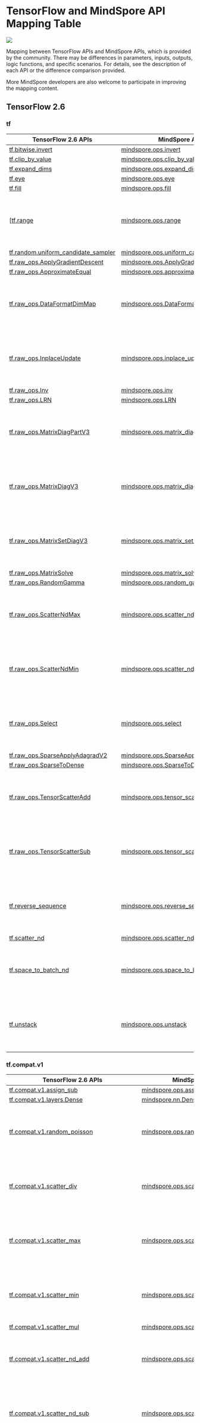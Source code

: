 # TensorFlow and MindSpore API Mapping Table

<a href="https://gitee.com/mindspore/docs/blob/r1.11/docs/mindspore/source_en/note/api_mapping/tensorflow_api_mapping.md" target="_blank"><img src="https://mindspore-website.obs.cn-north-4.myhuaweicloud.com/website-images/r1.11/resource/_static/logo_source_en.png"></a>

Mapping between TensorFlow APIs and MindSpore APIs, which is provided by the community. There may be differences in parameters, inputs, outputs, logic functions, and specific scenarios. For details, see the description of each API or the difference comparison provided.

More MindSpore developers are also welcome to participate in improving the mapping content.

## TensorFlow 2.6

### tf

| TensorFlow  2.6 APIs                                     | MindSpore APIs     | Descriptions               |
| ---------------------------------------------------------------------------------------------------------------------------------- | ------------------------------------------------------------------------------------------------------------------------------------------------------------------------------------------------------------------------------------------------------------- | --------------------------------------------------------------------------------------------------------------------------------- |
| [tf.bitwise.invert](https://tensorflow.google.cn/versions/r2.6/api_docs/python/tf/bitwise/invert) | [mindspore.ops.invert](https://mindspore.cn/docs/en/r1.11/api_python/ops/mindspore.ops.invert.html) | Consistent  |
| [tf.clip_by_value](https://www.tensorflow.org/versions/r2.6/api_docs/python/tf/clip_by_value) | [mindspore.ops.clip_by_value](https://mindspore.cn/docs/en/r1.11/api_python/ops/mindspore.ops.clip_by_value.html) | [diff](https://www.mindspore.cn/docs/en/r1.11/note/api_mapping/tensorflow_diff/clip_by_value.html) |
| [tf.expand_dims](https://tensorflow.google.cn/versions/r2.6/api_docs/python/tf/expand_dims) | [mindspore.ops.expand_dims](https://www.mindspore.cn/docs/en/r1.11/api_python/ops/mindspore.ops.expand_dims.html) | [diff](https://www.mindspore.cn/docs/en/r1.11/note/api_mapping/tensorflow_diff/expand_dims.html) |
| [tf.eye](https://tensorflow.google.cn/versions/r2.6/api_docs/python/tf/eye) | [mindspore.ops.eye](https://www.mindspore.cn/docs/en/r1.11/api_python/ops/mindspore.ops.eye.html) | [diff](https://www.mindspore.cn/docs/en/r1.11/note/api_mapping/tensorflow_diff/eye.html) |
| [tf.fill](https://tensorflow.google.cn/versions/r2.6/api_docs/python/tf/fill) | [mindspore.ops.fill](https://www.mindspore.cn/docs/en/r1.11/api_python/ops/mindspore.ops.fill.html) | [diff](https://www.mindspore.cn/docs/en/r1.11/note/api_mapping/tensorflow_diff/fill.html) |
| [[tf.range](https://tensorflow.google.cn/versions/r2.6/api_docs/python/tf/range) | [mindspore.ops.range](https://mindspore.cn/docs/en/r1.11/api_python/ops/mindspore.ops.range.html) | The functions are consistent, but the parameter names are inconsistent.  |
| [tf.random.uniform_candidate_sampler](https://tensorflow.google.cn/versions/r2.6/api_docs/python/tf/random/uniform_candidate_sampler) | [mindspore.ops.uniform_candidate_sampler](https://www.mindspore.cn/docs/en/r1.11/api_python/ops/mindspore.ops.uniform_candidate_sampler.html) | [diff](https://www.mindspore.cn/docs/en/r1.11/note/api_mapping/tensorflow_diff/uniform_candidate_sampler.html)   |
| [tf.raw_ops.ApplyGradientDescent](https://tensorflow.google.cn/versions/r2.6/api_docs/python/tf/raw_ops/ApplyGradientDescent) | [mindspore.ops.ApplyGradientDescent](https://mindspore.cn/docs/en/r1.11/api_python/ops/mindspore.ops.ApplyGradientDescent.html) |    Consistent     |
| [tf.raw_ops.ApproximateEqual](https://tensorflow.google.cn/versions/r2.6/api_docs/python/tf/raw_ops/ApproximateEqual) | [mindspore.ops.approximate_equal](https://www.mindspore.cn/docs/en/r1.11/api_python/ops/mindspore.ops.approximate_equal.html) | Consistent |
| [tf.raw_ops.DataFormatDimMap](https://tensorflow.google.cn/versions/r2.6/api_docs/python/tf/raw_ops/DataFormatDimMap) | [mindspore.ops.DataFormatDimMap](https://mindspore.cn/docs/en/r1.11/api_python/ops/mindspore.ops.DataFormatDimMap.html) |    The functions are consistent, but the parameter names are inconsistent.  |
| [tf.raw_ops.InplaceUpdate](https://tensorflow.google.cn/versions/r2.6/api_docs/python/tf/raw_ops/InplaceUpdate) | [mindspore.ops.inplace_update](https://www.mindspore.cn/docs/en/r1.11/api_python/ops/mindspore.ops.inplace_update.html) | The functions are consistent, but the parameter names are inconsistent.  |
| [tf.raw_ops.Inv](https://tensorflow.google.cn/versions/r2.6/api_docs/python/tf/raw_ops/Inv) | [mindspore.ops.inv](https://mindspore.cn/docs/en/r1.11/api_python/ops/mindspore.ops.inv.html) |    Consistent      |
| [tf.raw_ops.LRN](https://tensorflow.google.cn/versions/r2.6/api_docs/python/tf/raw_ops/LRN) | [mindspore.ops.LRN](https://www.mindspore.cn/docs/en/r1.11/api_python/ops/mindspore.ops.LRN.html) |   [diff](https://www.mindspore.cn/docs/en/r1.11/note/api_mapping/tensorflow_diff/LRN.html)      |
| [tf.raw_ops.MatrixDiagPartV3](https://tensorflow.google.cn/versions/r2.6/api_docs/python/tf/raw_ops/MatrixDiagPartV3) | [mindspore.ops.matrix_diag_part](https://mindspore.cn/docs/en/r1.11/api_python/ops/mindspore.ops.matrix_diag_part.html) |       The functions are consistent, but the parameter names are inconsistent.             |
| [tf.raw_ops.MatrixDiagV3](https://tensorflow.google.cn/versions/r2.6/api_docs/python/tf/raw_ops/MatrixDiagV3) | [mindspore.ops.matrix_diag](https://mindspore.cn/docs/en/r1.11/api_python/ops/mindspore.ops.matrix_diag.html) |     The functions are consistent, but the parameter names are inconsistent.     |
| [tf.raw_ops.MatrixSetDiagV3](https://tensorflow.google.cn/versions/r2.6/api_docs/python/tf/raw_ops/MatrixSetDiagV3) | [mindspore.ops.matrix_set_diag](https://mindspore.cn/docs/en/r1.11/api_python/ops/mindspore.ops.matrix_set_diag.html) |       The functions are consistent, but the parameter names are inconsistent.             |
| [tf.raw_ops.MatrixSolve](https://tensorflow.google.cn/versions/r2.6/api_docs/python/tf/raw_ops/MatrixSolve) | [mindspore.ops.matrix_solve](https://mindspore.cn/docs/en/r1.11/api_python/ops/mindspore.ops.matrix_solve.html) |        Consistent          |
| [tf.raw_ops.RandomGamma](https://tensorflow.google.cn/versions/r2.6/api_docs/python/tf/raw_ops/RandomGamma) | [mindspore.ops.random_gamma](https://mindspore.cn/docs/en/r1.11/api_python/ops/mindspore.ops.random_gamma.html) |      Consistent        |
| [tf.raw_ops.ScatterNdMax](https://tensorflow.google.cn/versions/r2.6/api_docs/python/tf/raw_ops/ScatterNdMax) | [mindspore.ops.scatter_nd_max](https://mindspore.cn/docs/en/r1.11/api_python/ops/mindspore.ops.scatter_nd_max.html) |  The functions are consistent, but the parameter names are inconsistent.        |
| [tf.raw_ops.ScatterNdMin](https://tensorflow.google.cn/versions/r2.6/api_docs/python/tf/raw_ops/ScatterNdMin) | [mindspore.ops.scatter_nd_min](https://mindspore.cn/docs/en/r1.11/api_python/ops/mindspore.ops.scatter_nd_min.html) | The functions are consistent, but the parameter names are inconsistent.       |
| [tf.raw_ops.Select](https://tensorflow.google.cn/versions/r2.6/api_docs/python/tf/raw_ops/Select) | [mindspore.ops.select](https://mindspore.cn/docs/en/r1.11/api_python/ops/mindspore.ops.select.html) | The functions are consistent, but the parameter names are inconsistent.      |
| [tf.raw_ops.SparseApplyAdagradV2](https://tensorflow.google.cn/versions/r2.6/api_docs/python/tf/raw_ops/SparseApplyAdagradV2) | [mindspore.ops.SparseApplyAdagradV2](https://www.mindspore.cn/docs/en/r1.11/api_python/ops/mindspore.ops.SparseApplyAdagradV2.html) |   [diff](https://www.mindspore.cn/docs/en/r1.11/note/api_mapping/tensorflow_diff/SparseApplyAdagradV2.html)  |
| [tf.raw_ops.SparseToDense](https://tensorflow.google.cn/versions/r2.6/api_docs/python/tf/raw_ops/SparseToDense) |[mindspore.ops.SparseToDense](https://www.mindspore.cn/docs/en/r1.11/api_python/ops/mindspore.ops.SparseToDense.html)| [diff](https://www.mindspore.cn/docs/en/r1.11/note/api_mapping/tensorflow_diff/SparseToDense.html) |
| [tf.raw_ops.TensorScatterAdd](https://tensorflow.google.cn/versions/r2.6/api_docs/python/tf/raw_ops/TensorScatterAdd) | [mindspore.ops.tensor_scatter_add](https://mindspore.cn/docs/en/r1.11/api_python/ops/mindspore.ops.tensor_scatter_add.html) |  The functions are consistent, but the parameter names are inconsistent.   |
| [tf.raw_ops.TensorScatterSub](https://tensorflow.google.cn/versions/r2.6/api_docs/python/tf/raw_ops/TensorScatterSub) | [mindspore.ops.tensor_scatter_sub](https://mindspore.cn/docs/en/r1.11/api_python/ops/mindspore.ops.tensor_scatter_sub.html) |  The functions are consistent, but the parameter names are inconsistent.   |
| [tf.reverse_sequence](https://tensorflow.google.cn/versions/r2.6/api_docs/python/tf/reverse_sequence) | [mindspore.ops.reverse_sequence](https://www.mindspore.cn/docs/en/r1.11/api_python/ops/mindspore.ops.reverse_sequence.html) | The functions are consistent, but the parameter names are inconsistent.  |
| [tf.scatter_nd](https://tensorflow.google.cn/versions/r2.6/api_docs/python/tf/scatter_nd) | [mindspore.ops.scatter_nd](https://mindspore.cn/docs/en/r1.11/api_python/ops/mindspore.ops.scatter_nd.html) | Consistent  |
| [tf.space_to_batch_nd](https://tensorflow.google.cn/versions/r2.6/api_docs/python/tf/space_to_batch_nd) | [mindspore.ops.space_to_batch_nd](https://mindspore.cn/docs/en/r1.11/api_python/ops/mindspore.ops.space_to_batch_nd.html) | The functions are consistent, but the parameter names are inconsistent. |
| [tf.unstack](https://tensorflow.google.cn/versions/r2.6/api_docs/python/tf/unstack) | [mindspore.ops.unstack](https://mindspore.cn/docs/en/r1.11/api_python/ops/mindspore.ops.unstack.html) |   The functions are consistent, but the parameter names are inconsistent.     |

### tf.compat.v1

| TensorFlow  2.6 APIs                | MindSpore APIs   | Descriptions     |
| -------------------------------------------------------------- | ------------ | -------- |
| [tf.compat.v1.assign_sub](https://tensorflow.google.cn/versions/r2.6/api_docs/python/tf/compat/v1/assign_sub) | [mindspore.ops.assign_sub](https://www.mindspore.cn/docs/en/r1.11/api_python/ops/mindspore.ops.assign_sub.html) | [diff](https://www.mindspore.cn/docs/en/r1.11/note/api_mapping/tensorflow_diff/assign_sub.html)     |
| [tf.compat.v1.layers.Dense](https://tensorflow.google.cn/versions/r2.6/api_docs/python/tf/compat/v1/layers/Dense) | [mindspore.nn.Dense](https://www.mindspore.cn/docs/en/r1.11/api_python/nn/mindspore.nn.Dense.html) | [diff](https://www.mindspore.cn/docs/en/r1.11/note/api_mapping/tensorflow_diff/Dense.html)     |
| [tf.compat.v1.random_poisson](https://tensorflow.google.cn/versions/r2.6/api_docs/python/tf/compat/v1/random_poisson) | [mindspore.ops.random_poisson](https://www.mindspore.cn/docs/en/r1.11/api_python/ops/mindspore.ops.random_poisson.html) |   The functions are consistent, but the parameter names are inconsistent.   |
| [tf.compat.v1.scatter_div](https://tensorflow.google.cn/versions/r2.6/api_docs/python/tf/compat/v1/scatter_div) | [mindspore.ops.scatter_div](https://www.mindspore.cn/docs/en/r1.11/api_python/ops/mindspore.ops.scatter_div.html) | The functions are consistent, but the parameter names are inconsistent. |
| [tf.compat.v1.scatter_max](https://tensorflow.google.cn/versions/r2.6/api_docs/python/tf/compat/v1/scatter_max) | [mindspore.ops.scatter_max](https://mindspore.cn/docs/en/r1.11/api_python/ops/mindspore.ops.scatter_max.html) | The functions are consistent, but the parameter names are inconsistent. |
| [tf.compat.v1.scatter_min](https://tensorflow.google.cn/versions/r2.6/api_docs/python/tf/compat/v1/scatter_min) | [mindspore.ops.scatter_min](https://mindspore.cn/docs/en/r1.11/api_python/ops/mindspore.ops.scatter_min.html) | The functions are consistent, but the parameter names are inconsistent.  |
| [tf.compat.v1.scatter_mul](https://www.tensorflow.org/versions/r2.6/api_docs/python/tf/compat/v1/scatter_mul)| [mindspore.ops.scatter_mul](https://www.mindspore.cn/docs/en/r1.11/api_python/ops/mindspore.ops.scatter_mul.html) | [diff](https://www.mindspore.cn/docs/en/r1.11/note/api_mapping/tensorflow_diff/scatter_mul.html)    |
| [tf.compat.v1.scatter_nd_add](https://tensorflow.google.cn/versions/r2.6/api_docs/python/tf/compat/v1/scatter_nd_add) | [mindspore.ops.scatter_nd_add](https://mindspore.cn/docs/en/r1.11/api_python/ops/mindspore.ops.scatter_nd_add.html) | The functions are consistent, but the parameter names are inconsistent. |
| [tf.compat.v1.scatter_nd_sub](https://tensorflow.google.cn/versions/r2.6/api_docs/python/tf/compat/v1/scatter_nd_sub) | [mindspore.ops.scatter_nd_sub](https://mindspore.cn/docs/en/r1.11/api_python/ops/mindspore.ops.scatter_nd_sub.html) | The functions are consistent, but the parameter names are inconsistent. |
| [tf.compat.v1.scatter_update](https://tensorflow.google.cn/versions/r2.6/api_docs/python/tf/compat/v1/scatter_update) | [mindspore.ops.scatter_update](https://mindspore.cn/docs/en/r1.11/api_python/ops/mindspore.ops.scatter_update.html) | The functions are consistent, but the parameter names are inconsistent. |
| [tf.compat.v1.sparse_segment_mean](https://tensorflow.google.cn/versions/r2.6/api_docs/python/tf/compat/v1/sparse_segment_mean) | [mindspore.ops.sparse_segment_mean](https://mindspore.cn/docs/en/r1.11/api_python/ops/mindspore.ops.sparse_segment_mean.html) |    The functions are consistent, but the parameter names are inconsistent.        |
| [tf.compat.v1.train.MomentumOptimizer](https://tensorflow.google.cn/versions/r2.6/api_docs/python/tf/compat/v1/train/MomentumOptimizer)               | [mindspore.nn.Momentum](https://www.mindspore.cn/docs/en/r1.11/api_python/nn/mindspore.nn.Momentum.html)                                            | [diff](https://www.mindspore.cn/docs/en/r1.11/note/api_mapping/tensorflow_diff/Momentum.html)        |
| [tf.compat.v1.train.ProximalAdagradOptimizer](https://tensorflow.google.cn/versions/r2.6/api_docs/python/tf/compat/v1/train/ProximalAdagradOptimizer) | [mindspore.nn.ProximalAdagrad](https://www.mindspore.cn/docs/en/r1.11/api_python/nn/mindspore.nn.ProximalAdagrad.html) | [diff](https://www.mindspore.cn/docs/en/r1.11/note/api_mapping/tensorflow_diff/ProximalAdagrad.html) |
| [tf.compat.v1.train.RMSPropOptimizer](https://tensorflow.google.cn/versions/r2.6/api_docs/python/tf/compat/v1/train/RMSPropOptimizer) | [mindspore.nn.RMSProp](https://www.mindspore.cn/docs/en/r1.11/api_python/nn/mindspore.nn.RMSProp.html) |[diff](https://www.mindspore.cn/docs/en/r1.11/note/api_mapping/tensorflow_diff/RMSProp.html) |
| [tf.compat.v1.train.exponential_decay](https://www.tensorflow.google.cn/versions/r2.6/api_docs/python/tf/compat/v1/train/exponential_decay)               | [mindspore.nn.exponential_decay_lr](https://www.mindspore.cn/docs/en/r1.11/api_python/nn/mindspore.nn.exponential_decay_lr.html)                        | [diff](https://www.mindspore.cn/docs/en/r1.11/note/api_mapping/tensorflow_diff/exponential_decay_lr.html)  |
| [tf.compat.v1.train.cosine_decay](https://tensorflow.google.cn/versions/r2.6/api_docs/python/tf/compat/v1/train/cosine_decay)           | [mindspore.nn.CosineDecayLR](https://www.mindspore.cn/docs/en/r1.11/api_python/nn/mindspore.nn.CosineDecayLR.html)                                  | [diff](https://www.mindspore.cn/docs/en/r1.11/note/api_mapping/tensorflow_diff/CosineDecayLR.html)   |
| [tf.concat](https://tensorflow.google.cn/versions/r2.6/api_docs/python/tf/concat) | [mindspore.ops.concat](https://mindspore.cn/docs/en/r1.11/api_python/ops/mindspore.ops.concat.html) | The functions are consistent, but the parameter names are inconsistent.  |

### tf.data

Many data processing operations in MindSpore are shared by each dataset class. The following uses `ImageFolderDataset` and `CSVDataset` as examples to compare the API differences, and other dataset classes are the same.

| TensorFlow  2.6 APIs                                         | MindSpore APIs                                               | Descriptions                                                 |
| ------------------------------------------------------------ | ------------------------------------------------------------ | ------------------------------------------------------------ |
| [tf.data.Dataset.apply](https://www.tensorflow.org/versions/r2.6/api_docs/python/tf/data/Dataset#apply) | [mindspore.dataset.GeneratorDataset.apply](https://www.mindspore.cn/docs/en/r1.11/api_python/dataset/dataset_method/operation/mindspore.dataset.Dataset.apply.html#mindspore.dataset.Dataset.apply) |                                                              |
| [tf.data.Dataset.batch](https://www.tensorflow.org/versions/r2.6/api_docs/python/tf/data/Dataset#batch) | [mindspore.dataset.GeneratorDataset.batch](https://www.mindspore.cn/docs/en/r1.11/api_python/dataset/dataset_method/batch/mindspore.dataset.Dataset.batch.html#mindspore.dataset.Dataset.batch) |                                                              |
| [tf.data.Dataset.concatenate](https://www.tensorflow.org/versions/r2.6/api_docs/python/tf/data/Dataset#concatenate) | [mindspore.dataset.GeneratorDataset.concat](https://www.mindspore.cn/docs/en/r1.11/api_python/dataset/dataset_method/operation/mindspore.dataset.Dataset.concat.html#mindspore.dataset.Dataset.concat) |                                                              |
| [tf.data.Dataset.filter](https://www.tensorflow.org/versions/r2.6/api_docs/python/tf/data/Dataset#filter) | [mindspore.dataset.GeneratorDataset.filter](https://www.mindspore.cn/docs/en/r1.11/api_python/dataset/dataset_method/operation/mindspore.dataset.Dataset.filter.html#mindspore.dataset.Dataset.filter) |                                                              |
| [tf.data.Dataset.flat_map](https://www.tensorflow.org/versions/r2.6/api_docs/python/tf/data/Dataset#flat_map) | [mindspore.dataset.GeneratorDataset.flat_map](https://www.mindspore.cn/docs/en/r1.11/api_python/dataset/dataset_method/operation/mindspore.dataset.Dataset.flat_map.html#mindspore.dataset.Dataset.flat_map) |                                                              |
| [tf.data.Dataset.from_generator](https://www.tensorflow.org/versions/r2.6/api_docs/python/tf/data/Dataset#from_generator) | [mindspore.dataset.GeneratorDataset](https://www.mindspore.cn/docs/en/r1.11/api_python/dataset/mindspore.dataset.GeneratorDataset.html#mindspore.dataset.GeneratorDataset) | [diff](https://www.mindspore.cn/docs/en/r1.11/note/api_mapping/tensorflow_diff/from_generator.html) |
| [tf.data.Dataset.from_tensor_slices](https://www.tensorflow.org/versions/r2.6/api_docs/python/tf/data/Dataset#from_tensor_slices) | [mindspore.dataset.NumpySlicesDataset](https://www.mindspore.cn/docs/en/r1.11/api_python/dataset/mindspore.dataset.NumpySlicesDataset.html#mindspore.dataset.NumpySlicesDataset) | [diff](https://www.mindspore.cn/docs/en/r1.11/note/api_mapping/tensorflow_diff/from_tensor_slices.html) |
| [tf.data.Dataset.map](https://www.tensorflow.org/versions/r2.6/api_docs/python/tf/data/Dataset#map) | [mindspore.dataset.GeneratorDataset.map](https://www.mindspore.cn/docs/en/r1.11/api_python/dataset/dataset_method/operation/mindspore.dataset.Dataset.map.html#mindspore.dataset.Dataset.map) |                                                              |
| [tf.data.Dataset.prefetch](https://www.tensorflow.org/versions/r2.6/api_docs/python/tf/data/Dataset#prefetch) | [mindspore.dataset.config.set_prefetch_size](https://mindspore.cn/docs/en/r1.11/api_python/dataset/mindspore.dataset.config.set_prefetch_size.html#mindspore.dataset.config.set_prefetch_size) | [diff](https://www.mindspore.cn/docs/en/r1.11/note/api_mapping/tensorflow_diff/prefetch.html) |
| [tf.data.Dataset.repeat](https://www.tensorflow.org/versions/r2.6/api_docs/python/tf/data/Dataset#repeat) | [mindspore.dataset.GeneratorDataset.repeat](https://www.mindspore.cn/docs/en/r1.11/api_python/dataset/dataset_method/operation/mindspore.dataset.Dataset.repeat.html#mindspore.dataset.Dataset.repeat) |                                                              |
| [tf.data.Dataset.shuffle](https://www.tensorflow.org/versions/r2.6/api_docs/python/tf/data/Dataset#shuffle) | [mindspore.dataset.GeneratorDataset.shuffle](https://www.mindspore.cn/docs/en/r1.11/api_python/dataset/dataset_method/operation/mindspore.dataset.Dataset.shuffle.html#mindspore.dataset.Dataset.shuffle) | [diff](https://www.mindspore.cn/docs/en/r1.11/note/api_mapping/tensorflow_diff/shuffle.html) |
| [tf.data.Dataset.skip](https://www.tensorflow.org/versions/r2.6/api_docs/python/tf/data/Dataset#skip) | [mindspore.dataset.GeneratorDataset.skip](https://www.mindspore.cn/docs/en/r1.11/api_python/dataset/dataset_method/operation/mindspore.dataset.Dataset.skip.html#mindspore.dataset.Dataset.skip) |                                                              |
| [tf.data.Dataset.take](https://www.tensorflow.org/versions/r2.6/api_docs/python/tf/data/Dataset#take) | [mindspore.dataset.GeneratorDataset.take](https://www.mindspore.cn/docs/en/r1.11/api_python/dataset/dataset_method/operation/mindspore.dataset.Dataset.take.html#mindspore.dataset.Dataset.take) |                                                              |
| [tf.data.Dataset.zip](https://www.tensorflow.org/versions/r2.6/api_docs/python/tf/data/Dataset#zip) | [mindspore.dataset.GeneratorDataset.zip](https://www.mindspore.cn/docs/en/r1.11/api_python/dataset/dataset_method/operation/mindspore.dataset.Dataset.zip.html#mindspore.dataset.Dataset.zip) |                                                              |
| [tf.data.TextLineDataset](https://www.tensorflow.org/versions/r2.6/api_docs/python/tf/data/TextLineDataset) | [mindspore.dataset.TextFileDataset](https://mindspore.cn/docs/en/r1.11/api_python/dataset/mindspore.dataset.TextFileDataset.html#mindspore.dataset.TextFileDataset) | [diff](https://www.mindspore.cn/docs/en/r1.11/note/api_mapping/tensorflow_diff/TextLineDataset.html) |
| [tf.data.TFRecordDataset](https://www.tensorflow.org/versions/r2.6/api_docs/python/tf/data/TFRecordDataset) | [mindspore.dataset.TFRecordDataset](https://mindspore.cn/docs/en/r1.11/api_python/dataset/mindspore.dataset.TFRecordDataset.html#mindspore.dataset.TFRecordDataset) | [diff](https://www.mindspore.cn/docs/en/r1.11/note/api_mapping/tensorflow_diff/TFRecordDataset.html) |
| [tf.data.experimental.bucket_by_sequence_length](https://www.tensorflow.org/versions/r2.6/api_docs/python/tf/data/experimental/bucket_by_sequence_length) | [mindspore.dataset.GeneratorDataset.bucket_batch_by_length](https://www.mindspore.cn/docs/en/r1.11/api_python/dataset/dataset_method/batch/mindspore.dataset.Dataset.bucket_batch_by_length.html#mindspore.dataset.Dataset.bucket_batch_by_length) | [diff](https://www.mindspore.cn/docs/en/r1.11/note/api_mapping/tensorflow_diff/bucket_by_sequence_length.html) |
| [tf.data.experimental.CsvDataset](https://www.tensorflow.org/versions/r2.6/api_docs/python/tf/data/experimental/CsvDataset) | [mindspore.dataset.CSVDataset](https://www.mindspore.cn/docs/en/r1.11/api_python/dataset/mindspore.dataset.CSVDataset.html#mindspore.dataset.CSVDataset) | [diff](https://www.mindspore.cn/docs/en/r1.11/note/api_mapping/tensorflow_diff/CsvDataset.html) |

### tf.math

| TensorFlow 2.6 APIs                                          | MindSpore APIs                                               | Descriptions                                                 |
| ------------------------------------------------------------ | ------------------------------------------------------------ | ------------------------------------------------------------ |
| [tf.math.argmax](https://www.tensorflow.org/versions/r2.6/api_docs/python/tf/math/argmax?hl=en) | [mindspore.ops.argmax](https://mindspore.cn/docs/en/r1.11/api_python/ops/mindspore.ops.argmax.html) | [diff](https://www.mindspore.cn/docs/en/r1.11/note/api_mapping/tensorflow_diff/argmax.html) |
| [tf.math.argmin](https://www.tensorflow.org/versions/r2.6/api_docs/python/tf/math/argmin?hl=en) | [mindspore.ops.argmin](https://mindspore.cn/docs/en/r1.11/api_python/ops/mindspore.ops.argmin.html) | [diff](https://www.mindspore.cn/docs/en/r1.11/note/api_mapping/tensorflow_diff/argmin.html) |
| [tf.math.add](https://www.tensorflow.org/versions/r2.6/api_docs/python/tf/math/add?hl=en%3B) | [mindspore.ops.add](https://mindspore.cn/docs/en/r1.11/api_python/ops/mindspore.ops.add.html) | [diff](https://www.mindspore.cn/docs/en/r1.11/note/api_mapping/tensorflow_diff/add.html)  |
| [tf.math.bessel_i0](https://tensorflow.google.cn/versions/r2.6/api_docs/python/tf/math/bessel_i0)       | [mindspore.ops.bessel_i0](https://mindspore.cn/docs/en/r1.11/api_python/ops/mindspore.ops.bessel_i0.html)   |  Consistent  |
| [tf.math.bessel_i0e](https://tensorflow.google.cn/versions/r2.6/api_docs/python/tf/math/bessel_i0e)            | [mindspore.ops.bessel_i0e](https://mindspore.cn/docs/en/r1.11/api_python/ops/mindspore.ops.bessel_i0e.html) |  Consistent  |
| [tf.math.bessel_i1](https://tensorflow.google.cn/versions/r2.6/api_docs/python/tf/math/bessel_i1)        | [mindspore.ops.bessel_i1](https://mindspore.cn/docs/en/r1.11/api_python/ops/mindspore.ops.bessel_i1.html) |  Consistent  |
| [tf.math.bessel_i1e](https://tensorflow.google.cn/versions/r2.6/api_docs/python/tf/math/bessel_i1e)      | [mindspore.ops.bessel_i1e](https://mindspore.cn/docs/en/r1.11/api_python/ops/mindspore.ops.bessel_i1e.html)   |  Consistent  |
| [tf.math.cumsum](https://tensorflow.google.cn/versions/r2.6/api_docs/python/tf/math/cumsum) | [mindspore.ops.cumsum](https://www.mindspore.cn/docs/en/r1.11/api_python/ops/mindspore.ops.cumsum.html) | [diff](https://www.mindspore.cn/docs/en/r1.11/note/api_mapping/tensorflow_diff/cumsum.html) |
| [tf.math.divide](https://tensorflow.google.cn/versions/r2.6/api_docs/python/tf/math/divide) | [mindspore.ops.div](https://mindspore.cn/docs/en/r1.11/api_python/ops/mindspore.ops.div.html) | [diff](https://www.mindspore.cn/docs/en/r1.11/note/api_mapping/tensorflow_diff/div.html) |
| [tf.math.erf](https://tensorflow.google.cn/versions/r2.6/api_docs/python/tf/math/erf) | [mindspore.ops.erf](https://www.mindspore.cn/docs/en/r1.11/api_python/ops/mindspore.ops.erf.html) | [diff](https://www.mindspore.cn/docs/en/r1.11/note/api_mapping/tensorflow_diff/erf.html)|
| [tf.math.in_top_k](https://tensorflow.google.cn/versions/r2.6/api_docs/python/tf/math/in_top_k)             | [mindspore.ops.intopk](https://mindspore.cn/docs/en/r1.11/api_python/ops/mindspore.ops.intopk.html)   |  The functions are consistent, but the parameter names are inconsistent. |
| [tf.math.special.bessel_j0](https://tensorflow.google.cn/versions/r2.6/api_docs/python/tf/math/special/bessel_j0)     | [mindspore.ops.bessel_j0](https://mindspore.cn/docs/en/r1.11/api_python/ops/mindspore.ops.bessel_j0.html)   |  Consistent  |
| [tf.math.special.bessel_j1](https://tensorflow.google.cn/versions/r2.6/api_docs/python/tf/math/special/bessel_j1)     | [mindspore.ops.bessel_j1](https://mindspore.cn/docs/en/r1.11/api_python/ops/mindspore.ops.bessel_j1.html)   |  Consistent  |
| [tf.math.special.bessel_k0](https://tensorflow.google.cn/versions/r2.6/api_docs/python/tf/math/special/bessel_k0)        | [mindspore.ops.bessel_k0](https://mindspore.cn/docs/en/r1.11/api_python/ops/mindspore.ops.bessel_k0.html)   |  Consistent  |
| [tf.math.special.bessel_k0e](https://tensorflow.google.cn/versions/r2.6/api_docs/python/tf/math/special/bessel_k0e)         | [mindspore.ops.bessel_k0e](https://mindspore.cn/docs/en/r1.11/api_python/ops/mindspore.ops.bessel_k0e.html)   | Consistent  |
| [tf.math.special.bessel_k1](https://tensorflow.google.cn/versions/r2.6/api_docs/python/tf/math/special/bessel_k1)           | [mindspore.ops.bessel_k1](https://mindspore.cn/docs/en/r1.11/api_python/ops/mindspore.ops.bessel_k1.html)   | Consistent  |
| [tf.math.special.bessel_k1e](https://tensorflow.google.cn/versions/r2.6/api_docs/python/tf/math/special/bessel_k1e)      | [mindspore.ops.bessel_k1e](https://mindspore.cn/docs/en/r1.11/api_python/ops/mindspore.ops.bessel_k1e.html)   |  Consistent  |
| [tf.math.special.bessel_y0](https://tensorflow.google.cn/versions/r2.6/api_docs/python/tf/math/special/bessel_y0)        | [mindspore.ops.bessel_y0](https://mindspore.cn/docs/en/r1.11/api_python/ops/mindspore.ops.bessel_y0.html)   |  Consistent  |
| [tf.math.special.bessel_y1](https://tensorflow.google.cn/versions/r2.6/api_docs/python/tf/math/special/bessel_y1)       | [mindspore.ops.bessel_y1](https://mindspore.cn/docs/en/r1.11/api_python/ops/mindspore.ops.bessel_y1.html)   |  Consistent  |
| [tf.math.unsorted_segment_max](https://tensorflow.google.cn/versions/r2.6/api_docs/python/tf/math/unsorted_segment_max)       | [mindspore.ops.unsorted_segment_max](https://mindspore.cn/docs/en/r1.11/api_python/ops/mindspore.ops.unsorted_segment_max.html)                 |   The functions are consistent, but the parameter names are inconsistent.     |
| [tf.math.unsorted_segment_min](https://tensorflow.google.cn/versions/r2.6/api_docs/python/tf/math/unsorted_segment_min)       | [mindspore.ops.unsorted_segment_min](https://mindspore.cn/docs/en/r1.11/api_python/ops/mindspore.ops.unsorted_segment_min.html)                 |   The functions are consistent, but the parameter names are inconsistent.    |
| [tf.math.unsorted_segment_prod](https://tensorflow.google.cn/versions/r2.6/api_docs/python/tf/math/unsorted_segment_prod)       | [mindspore.ops.unsorted_segment_prod](https://mindspore.cn/docs/en/r1.11/api_python/ops/mindspore.ops.unsorted_segment_prod.html)                 |   The functions are consistent, but the parameter names are inconsistent.     |
| [tf.math.unsorted_segment_sum](https://tensorflow.google.cn/versions/r2.6/api_docs/python/tf/math/unsorted_segment_sum)            | [mindspore.ops.unsorted_segment_sum](https://mindspore.cn/docs/en/r1.11/api_python/ops/mindspore.ops.unsorted_segment_sum.html)                               |    The functions are consistent, but the parameter names are inconsistent.       |
| [tf.math.xdivy](https://tensorflow.google.cn/versions/r2.6/api_docs/python/tf/math/xdivy)                 | [mindspore.ops.xdivy](https://mindspore.cn/docs/en/r1.11/api_python/ops/mindspore.ops.xdivy.html)                               | Consistent  |

### tf.image

| TensorFlow  2.6 APIs                                         | MindSpore APIs                                               | Descriptions                                                 |
| ------------------------------------------------------------ | ------------------------------------------------------------ | ------------------------------------------------------------ |
| [tf.image.central_crop](https://www.tensorflow.org/versions/r2.6/api_docs/python/tf/image/central_crop) | [mindspore.dataset.vision.CenterCrop](https://mindspore.cn/docs/en/r1.11/api_python/dataset_vision/mindspore.dataset.vision.CenterCrop.html#mindspore.dataset.vision.CenterCrop) | [diff](https://www.mindspore.cn/docs/en/r1.11/note/api_mapping/tensorflow_diff/central_crop.html) |
| [tf.image.convert_image_dtype](https://www.tensorflow.org/versions/r2.6/api_docs/python/tf/image/convert_image_dtype) | [mindspore.dataset.transforms.TypeCast](https://mindspore.cn/docs/en/r1.11/api_python/dataset_transforms/mindspore.dataset.transforms.TypeCast.html#mindspore.dataset.transforms.TypeCast) | [diff](https://www.mindspore.cn/docs/en/r1.11/note/api_mapping/tensorflow_diff/convert_image_dtype.html) |
| [tf.image.crop_to_bounding_box](https://www.tensorflow.org/versions/r2.6/api_docs/python/tf/image/crop_to_bounding_box) | [mindspore.dataset.vision.Crop](https://mindspore.cn/docs/en/r1.11/api_python/dataset_vision/mindspore.dataset.vision.Crop.html#mindspore.dataset.vision.Crop) | [diff](https://www.mindspore.cn/docs/en/r1.11/note/api_mapping/tensorflow_diff/crop_to_bounding_box.html) |
| [tf.image.flip_left_right](https://www.tensorflow.org/versions/r2.6/api_docs/python/tf/image/flip_left_right) | [mindspore.dataset.vision.HorizontalFlip](https://mindspore.cn/docs/en/r1.11/api_python/dataset_vision/mindspore.dataset.vision.HorizontalFlip.html#mindspore.dataset.vision.HorizontalFlip) |                                                              |
| [tf.image.flip_up_down](https://www.tensorflow.org/versions/r2.6/api_docs/python/tf/image/flip_up_down) | [mindspore.dataset.vision.VerticalFlip](https://mindspore.cn/docs/en/r1.11/api_python/dataset_vision/mindspore.dataset.vision.VerticalFlip.html#mindspore.dataset.vision.VerticalFlip) |                                                              |
| [tf.image.grayscale_to_rgb](https://www.tensorflow.org/versions/r2.6/api_docs/python/tf/image/grayscale_to_rgb) | [mindspore.dataset.vision.ConvertColor](https://mindspore.cn/docs/en/r1.11/api_python/dataset_vision/mindspore.dataset.vision.ConvertColor.html#mindspore.dataset.vision.ConvertColor) | [diff](https://www.mindspore.cn/docs/en/r1.11/note/api_mapping/tensorflow_diff/grayscale_to_rgb.html) |
| [tf.image.hsv_to_rgb](https://www.tensorflow.org/versions/r1.15/api_docs/python/tf/image/hsv_to_rgb) | [mindspore.dataset.vision.HsvToRgb](https://mindspore.cn/docs/en/r1.11/api_python/dataset_vision/mindspore.dataset.vision.HsvToRgb.html#mindspore.dataset.vision.HsvToRgb) |                                                              |
| [tf.image.pad_to_bounding_box](https://www.tensorflow.org/versions/r2.6/api_docs/python/tf/image/pad_to_bounding_box) | [mindspore.dataset.vision.Pad](https://mindspore.cn/docs/en/r1.11/api_python/dataset_vision/mindspore.dataset.vision.Pad.html#mindspore.dataset.vision.Pad) | [diff](https://www.mindspore.cn/docs/en/r1.11/note/api_mapping/tensorflow_diff/pad_to_bounding_box.html) |
| [tf.image.per_image_standardization](https://www.tensorflow.org/versions/r2.6/api_docs/python/tf/image/per_image_standardization) | [mindspore.dataset.vision.Normalize](https://mindspore.cn/docs/en/r1.11/api_python/dataset_vision/mindspore.dataset.vision.Normalize.html#mindspore.dataset.vision.Normalize) | [diff](https://www.mindspore.cn/docs/en/r1.11/note/api_mapping/tensorflow_diff/per_image_standardization.html) |
| [tf.image.random_crop](https://www.tensorflow.org/versions/r2.6/api_docs/python/tf/image/random_crop) | [mindspore.dataset.vision.RandomCrop](https://mindspore.cn/docs/en/r1.11/api_python/dataset_vision/mindspore.dataset.vision.RandomCrop.html#mindspore.dataset.vision.RandomCrop) | [diff](https://www.mindspore.cn/docs/en/r1.11/note/api_mapping/tensorflow_diff/random_crop.html) |
| [tf.image.random_flip_left_right](https://www.tensorflow.org/versions/r2.6/api_docs/python/tf/image/random_flip_left_right) | [mindspore.dataset.vision.RandomHorizontalFlip](https://mindspore.cn/docs/en/r1.11/api_python/dataset_vision/mindspore.dataset.vision.RandomHorizontalFlip.html#mindspore.dataset.vision.RandomHorizontalFlip) | [diff](https://www.mindspore.cn/docs/en/r1.11/note/api_mapping/tensorflow_diff/random_flip_left_right.html) |
| [tf.image.random_flip_up_down](https://www.tensorflow.org/versions/r2.6/api_docs/python/tf/image/random_flip_up_down) | [mindspore.dataset.vision.RandomVerticalFlip](https://mindspore.cn/docs/en/r1.11/api_python/dataset_vision/mindspore.dataset.vision.RandomVerticalFlip.html#mindspore.dataset.vision.RandomVerticalFlip) | [diff](https://www.mindspore.cn/docs/en/r1.11/note/api_mapping/tensorflow_diff/random_flip_up_down.html) |
| [tf.image.ResizeMethod](https://www.tensorflow.org/versions/r2.6/api_docs/python/tf/image/ResizeMethod) | [mindspore.dataset.vision.Inter](https://mindspore.cn/docs/en/r1.11/api_python/dataset_vision/mindspore.dataset.vision.Inter.html#mindspore.dataset.vision.Inter) |                                                              |
| [tf.image.resize](https://www.tensorflow.org/versions/r2.6/api_docs/python/tf/image/resize) | [mindspore.dataset.vision.Resize](https://mindspore.cn/docs/en/r1.11/api_python/dataset_vision/mindspore.dataset.vision.Resize.html#mindspore.dataset.vision.Resize) | [diff](https://www.mindspore.cn/docs/en/r1.11/note/api_mapping/tensorflow_diff/resize.html) |
| [tf.image.rgb_to_grayscale](https://www.tensorflow.org/versions/r2.6/api_docs/python/tf/image/rgb_to_grayscale) | [mindspore.dataset.vision.ConvertColor](https://mindspore.cn/docs/en/r1.11/api_python/dataset_vision/mindspore.dataset.vision.ConvertColor.html#mindspore.dataset.vision.ConvertColor) | [diff](https://www.mindspore.cn/docs/en/r1.11/note/api_mapping/tensorflow_diff/rgb_to_grayscale.html) |
| [tf.image.rot90](https://www.tensorflow.org/versions/r2.6/api_docs/python/tf/image/rot90) | [mindspore.dataset.vision.Rotate](https://mindspore.cn/docs/en/r1.11/api_python/dataset_vision/mindspore.dataset.vision.Rotate.html#mindspore.dataset.vision.Rotate) | [diff](https://www.mindspore.cn/docs/en/r1.11/note/api_mapping/tensorflow_diff/rot90.html) |

### tf.keras

| TensorFlow  2.6 APIs                                                                                                                        | MindSpore APIs                                                                                                                                            | Descriptions                                                                                                                                  |
| -------------------------------------------------------------------------------------------------------------------------------------------- | --------------------------------------------------------------------------------------------------------------------------------------------------------- | ------------------------------------------------------------------------------------------------------------------------------------- |
| [tf.keras.layers.BatchNormalization](https://tensorflow.google.cn/versions/r2.6/api_docs/python/tf/keras/layers/BatchNormalization)   | [mindspore.nn.BatchNorm2d](https://www.mindspore.cn/docs/en/r1.11/api_python/nn/mindspore.nn.BatchNorm2d.html)      | [diff](https://www.mindspore.cn/docs/en/r1.11/note/api_mapping/tensorflow_diff/BatchNorm2d.html)              |
| [tf.keras.layers.LayerNormalization](https://tensorflow.google.cn/versions/r2.6/api_docs/python/tf/keras/layers/LayerNormalization)    | [mindspore.nn.LayerNorm](https://mindspore.cn/docs/en/r1.11/api_python/nn/mindspore.nn.LayerNorm.html)    | [diff](https://www.mindspore.cn/docs/en/r1.11/note/api_mapping/tensorflow_diff/LayerNorm.html)  |
| [tf.keras.layers.LSTM](https://tensorflow.google.cn/versions/r2.6/api_docs/python/tf/keras/layers/LSTM)    | [mindspore.nn.LSTM](https://www.mindspore.cn/docs/en/r1.11/api_python/nn/mindspore.nn.LSTM.html)    | [diff](https://www.mindspore.cn/docs/en/r1.11/note/api_mapping/tensorflow_diff/LSTM.html)              |
| [tf.keras.layers.PReLU](https://tensorflow.google.cn/versions/r2.6/api_docs/python/tf/keras/layers/PReLU)   | [mindspore.nn.PReLU](https://www.mindspore.cn/docs/en/r1.11/api_python/nn/mindspore.nn.PReLU.html)     | [diff](https://www.mindspore.cn/docs/en/r1.11/note/api_mapping/tensorflow_diff/PReLU.html) |
| [tf.keras.optimizers.Adagrad](https://www.tensorflow.org/versions/r2.6/api_docs/python/tf/keras/optimizers/Adagrad)     | [mindspore.nn.Adagrad](https://www.mindspore.cn/docs/en/r1.11/api_python/nn/mindspore.nn.Adagrad.html)  | [diff](https://www.mindspore.cn/docs/en/r1.11/note/api_mapping/tensorflow_diff/Adagrad.html)           |
| [tf.keras.optimizers.Adam](https://tensorflow.google.cn/versions/r2.6/api_docs/python/tf/keras/optimizers/Adam)  | [mindspore.nn.Adam](https://www.mindspore.cn/docs/en/r1.11/api_python/nn/mindspore.nn.Adam.html)     | [diff](https://www.mindspore.cn/docs/en/r1.11/note/api_mapping/tensorflow_diff/Adam.html)              |
| [tf.keras.optimizers.Ftrl](https://www.tensorflow.org/versions/r2.6/api_docs/python/tf/keras/optimizers/Ftrl)   | [mindspore.nn.FTRL](https://www.mindspore.cn/docs/en/r1.11/api_python/nn/mindspore.nn.FTRL.html)     | [diff](https://www.mindspore.cn/docs/en/r1.11/note/api_mapping/tensorflow_diff/FTRL.html)              |
| [tf.keras.optimizers.SGD](https://tensorflow.google.cn/versions/r2.6/api_docs/python/tf/keras/optimizers/SGD)     | [mindspore.nn.SGD](https://www.mindspore.cn/docs/en/r1.11/api_python/nn/mindspore.nn.SGD.html)   | [diff](https://www.mindspore.cn/docs/en/r1.11/note/api_mapping/tensorflow_diff/SGD.html)               |
| [tf.one_hot](https://tensorflow.google.cn/versions/r2.6/api_docs/python/tf/one_hot) | [mindspore.ops.one_hot](https://mindspore.cn/docs/en/r1.11/api_python/ops/mindspore.ops.one_hot.html) |   Consistent   |

### tf.nn

| TensorFlow  2.6 APIs                                         | MindSpore APIs                                               | Descriptions                                                         |
| ------------------------------------------------------------ | ------------------------------------------------------------ | ------------------------------------------------------------ |
| [tf.nn.avg_pool2d](https://www.tensorflow.org/versions/r2.6/api_docs/python/tf/nn/avg_pool2d) | [mindspore.nn.AvgPool2d](https://www.mindspore.cn/docs/en/r1.11/api_python/nn/mindspore.nn.AvgPool2d.html) | [diff](https://www.mindspore.cn/docs/en/r1.11/note/api_mapping/tensorflow_diff/AvgPool2d.html) |
| [tf.nn.bias_add](https://www.tensorflow.org/versions/r2.6/api_docs/python/tf/nn/bias_add?hl=en%3B) | [mindspore.ops.bias_add](https://mindspore.cn/docs/en/r1.11/api_python/ops/mindspore.ops.bias_add.html) | [diff](https://www.mindspore.cn/docs/en/r1.11/note/api_mapping/tensorflow_diff/bias_add.html) |
| [tf.nn.conv2d](https://tensorflow.google.cn/versions/r2.6/api_docs/python/tf/nn/conv2d) | [mindspore.nn.Conv2d](https://www.mindspore.cn/docs/en/r1.11/api_python/nn/mindspore.nn.Conv2d.html) | [diff](https://www.mindspore.cn/docs/en/r1.11/note/api_mapping/tensorflow_diff/Conv2d.html) |
| [tf.nn.conv2d_transpose](https://tensorflow.google.cn/versions/r2.6/api_docs/python/tf/nn/conv2d_transpose) | [mindspore.nn.Conv2dTranspose](https://www.mindspore.cn/docs/en/r1.11/api_python/nn/mindspore.nn.Conv2dTranspose.html) |  [diff](https://www.mindspore.cn/docs/en/r1.11/note/api_mapping/tensorflow_diff/Conv2dTranspose.html)  |
| [tf.nn.ctc_loss](https://www.tensorflow.org/versions/r2.6/api_docs/python/tf/nn/ctc_loss) | [mindspore.ops.CTCLoss](https://www.mindspore.cn/docs/en/r1.11/api_python/ops/mindspore.ops.CTCLoss.html) | [diff](https://www.mindspore.cn/docs/en/r1.11/note/api_mapping/tensorflow_diff/CTCLoss.html) |
| [tf.nn.ctc_greedy_decoder](https://tensorflow.google.cn/versions/r2.6/api_docs/python/tf/nn/ctc_greedy_decoder) | [mindspore.ops.ctc_greedy_decoder](https://www.mindspore.cn/docs/en/r1.11/api_python/ops/mindspore.ops.ctc_greedy_decoder.html) | [diff](https://www.mindspore.cn/docs/en/r1.11/note/api_mapping/tensorflow_diff/ctc_greedy_decoder.html) |
| [tf.nn.dropout](https://www.tensorflow.org/versions/r2.6/api_docs/python/tf/nn/dropout) | [mindspore.ops.dropout](https://www.mindspore.cn/docs/en/r1.11/api_python/ops/mindspore.ops.dropout.html) | [diff](https://www.mindspore.cn/docs/en/r1.11/note/api_mapping/tensorflow_diff/dropout.html) |
| [tf.nn.elu](https://tensorflow.google.cn/versions/r2.6/api_docs/python/tf/nn/elu) | [mindspore.ops.elu](https://www.mindspore.cn/docs/en/r1.11/api_python/ops/mindspore.ops.elu.html) | [diff](https://www.mindspore.cn/docs/en/r1.11/note/api_mapping/tensorflow_diff/elu.html) |
| [tf.nn.leaky_relu](https://tensorflow.google.cn/versions/r2.6/api_docs/python/tf/nn/leaky_relu) | [mindspore.nn.LeakyReLU](https://mindspore.cn/docs/en/r1.11/api_python/nn/mindspore.nn.LeakyReLU.html) | [diff](https://www.mindspore.cn/docs/en/r1.11/note/api_mapping/tensorflow_diff/LeakyReLU.html) |
| [tf.nn.max_pool2d](https://tensorflow.google.cn/versions/r2.6/api_docs/python/tf/nn/max_pool2d) | [mindspore.nn.MaxPool2d](https://www.mindspore.cn/docs/en/r1.11/api_python/nn/mindspore.nn.MaxPool2d.html) | [diff](https://www.mindspore.cn/docs/en/r1.11/note/api_mapping/tensorflow_diff/MaxPool2d.html) |
| [tf.nn.relu](https://tensorflow.google.cn/versions/r2.6/api_docs/python/tf/nn/relu) | [mindspore.nn.ReLU](https://www.mindspore.cn/docs/en/r1.11/api_python/nn/mindspore.nn.ReLU.html) | [diff](https://www.mindspore.cn/docs/en/r1.11/note/api_mapping/tensorflow_diff/ReLU.html) |
| [tf.nn.softmax](https://tensorflow.google.cn/versions/r2.6/api_docs/python/tf/nn/softmax) | [mindspore.nn.Softmax](https://www.mindspore.cn/docs/en/r1.11/api_python/nn/mindspore.nn.Softmax.html) | [diff](https://www.mindspore.cn/docs/en/r1.11/note/api_mapping/tensorflow_diff/Softmax.html)  |
| [tf.nn.softmax_cross_entropy_with_logits](https://tensorflow.google.cn/versions/r2.6/api_docs/python/tf/nn/softmax_cross_entropy_with_logits) | [mindspore.nn.SoftmaxCrossEntropyWithLogits](https://www.mindspore.cn/docs/en/r1.11/api_python/nn/mindspore.nn.SoftmaxCrossEntropyWithLogits.html) | [diff](https://www.mindspore.cn/docs/en/r1.11/note/api_mapping/tensorflow_diff/SoftmaxCrossEntropyWithLogits.html) |

## TensorFlow 1.15

### tf

| TensorFlow 1.15 APIs                                         | MindSpore APIs                                               | Descriptions                                                 |
| ------------------------------------------------------------ | ------------------------------------------------------------ | ------------------------------------------------------------ |
| [tf.gather](https://www.tensorflow.org/versions/r1.15/api_docs/python/tf/gather) | [mindspore.ops.Gather](https://mindspore.cn/docs/en/r1.11/api_python/ops/mindspore.ops.Gather.html) |                                                              |
| [tf.gradients](https://www.tensorflow.org/versions/r1.15/api_docs/python/tf/gradients) | [mindspore.grad](https://www.mindspore.cn/docs/en/r1.11/api_python/mindspore/mindspore.grad.html) | [diff](https://www.mindspore.cn/docs/en/r1.11/note/api_mapping/tensorflow_diff/grad.html) |
| [tf.ones_like](https://www.tensorflow.org/versions/r1.15/api_docs/python/tf/ones_like) | [mindspore.ops.OnesLike](https://mindspore.cn/docs/en/r1.11/api_python/ops/mindspore.ops.OnesLike.html) |                                                              |
| [tf.pad](https://www.tensorflow.org/versions/r1.15/api_docs/python/tf/pad) | [mindspore.nn.Pad](https://mindspore.cn/docs/en/r1.11/api_python/nn/mindspore.nn.Pad.html) |                                                              |
| [tf.print](https://www.tensorflow.org/versions/r1.15/api_docs/python/tf/print) | [mindspore.ops.Print](https://mindspore.cn/docs/en/r1.11/api_python/ops/mindspore.ops.Print.html) |                                                              |
| [tf.repeat](https://www.tensorflow.org/versions/r1.15/api_docs/python/tf/repeat) | [mindspore.Tensor.repeat](https://mindspore.cn/docs/en/r1.11/api_python/mindspore/Tensor/mindspore.Tensor.repeat.html#mindspore.Tensor.repeat) |                                                              |
| [tf.reshape](https://www.tensorflow.org/versions/r1.15/api_docs/python/tf/reshape) | [mindspore.ops.Reshape](https://mindspore.cn/docs/en/r1.11/api_python/ops/mindspore.ops.Reshape.html) |                                                              |
| [tf.reshape](https://www.tensorflow.org/versions/r1.15/api_docs/python/tf/reshape) | [mindspore.Tensor.reshape](https://mindspore.cn/docs/en/r1.11/api_python/mindspore/Tensor/mindspore.Tensor.reshape.html#mindspore.Tensor.reshape) |                                                              |
| [tf.shape](https://www.tensorflow.org/versions/r1.15/api_docs/python/tf/shape) | [mindspore.ops.Shape](https://mindspore.cn/docs/en/r1.11/api_python/ops/mindspore.ops.Shape.html) |                                                              |
| [tf.size](https://www.tensorflow.org/versions/r1.15/api_docs/python/tf/size) | [mindspore.ops.Size](https://mindspore.cn/docs/en/r1.11/api_python/ops/mindspore.ops.Size.html) |                                                              |
| [tf.slice](https://www.tensorflow.org/versions/r1.15/api_docs/python/tf/slice) | [mindspore.ops.Slice](https://mindspore.cn/docs/en/r1.11/api_python/ops/mindspore.ops.Slice.html) |                                                              |
| [tf.squeeze](https://www.tensorflow.org/versions/r1.15/api_docs/python/tf/squeeze) | [mindspore.Tensor.squeeze](https://mindspore.cn/docs/en/r1.11/api_python/mindspore/Tensor/mindspore.Tensor.squeeze.html#mindspore.Tensor.squeeze) |                                                              |
| [tf.stop_gradient](https://www.tensorflow.org/versions/r1.15/api_docs/python/tf/stop_gradient) | [mindspore.ops.stop_gradient](https://mindspore.cn/docs/en/r1.11/api_python/ops/mindspore.ops.stop_gradient.html) |                                                              |
| [tf.Tensor](https://www.tensorflow.org/versions/r1.15/api_docs/python/tf/Tensor) | [mindspore.Tensor](https://mindspore.cn/docs/en/r1.11/api_python/mindspore/mindspore.Tensor.html) |                                                              |
| [tf.tile](https://www.tensorflow.org/versions/r1.15/api_docs/python/tf/tile) | [mindspore.ops.Tile](https://mindspore.cn/docs/en/r1.11/api_python/ops/mindspore.ops.Tile.html) |                                                              |
| [tf.transpose](https://www.tensorflow.org/versions/r1.15/api_docs/python/tf/transpose) | [mindspore.ops.Transpose](https://mindspore.cn/docs/en/r1.11/api_python/ops/mindspore.ops.Transpose.html) |                                                              |
| [tf.zeros_like](https://www.tensorflow.org/versions/r1.15/api_docs/python/tf/zeros_like) | [mindspore.ops.ZerosLike](https://mindspore.cn/docs/en/r1.11/api_python/ops/mindspore.ops.ZerosLike.html) |                                                              |
| [tf.arg_max](https://tensorflow.google.cn/versions/r1.15/api_docs/python/tf/arg_max) | [mindspore.Tensor.argmax](https://mindspore.cn/docs/en/r1.11/api_python/mindspore/Tensor/mindspore.Tensor.argmax.html#mindspore.Tensor.argmax) | [diff](https://www.mindspore.cn/docs/en/r1.11/note/api_mapping/tensorflow_diff/TensorArgmax.html)  |
| [tf.arg_min](https://tensorflow.google.cn/versions/r1.15/api_docs/python/tf/arg_min) | [mindspore.Tensor.argmin](https://mindspore.cn/docs/en/r1.11/api_python/mindspore/Tensor/mindspore.Tensor.argmin.html#mindspore.Tensor.argmin) | [diff](https://www.mindspore.cn/docs/en/r1.11/note/api_mapping/tensorflow_diff/TensorArgmin.html)  |
| [tf.clip_by_value](https://tensorflow.google.cn/versions/r1.15/api_docs/python/tf/clip_by_value) | [mindspore.Tensor.clip](https://mindspore.cn/docs/en/r1.11/api_python/mindspore/Tensor/mindspore.Tensor.clip.html#mindspore.Tensor.clip) | [diff](https://www.mindspore.cn/docs/en/r1.11/note/api_mapping/tensorflow_diff/TensorClip.html)  |

### tf.io

| TensorFlow  1.15 APIs                                        | MindSpore APIs                                               | Descriptions                                                 |
| ------------------------------------------------------------ | ------------------------------------------------------------ | ------------------------------------------------------------ |
| [tf.io.decode_image](https://www.tensorflow.org/versions/r1.15/api_docs/python/tf/io/decode_image) | [mindspore.dataset.vision.Decode](https://mindspore.cn/docs/en/r1.11/api_python/dataset_vision/mindspore.dataset.vision.Decode.html#mindspore.dataset.vision.Decode) | [diff](https://www.mindspore.cn/docs/en/r1.11/note/api_mapping/tensorflow_diff/decode_image.html) |

### tf.keras

| TensorFlow  1.15 APIs                                        | MindSpore APIs                                               | Descriptions                                                 |
| ------------------------------------------------------------ | ------------------------------------------------------------ | ------------------------------------------------------------ |
| [tf.keras.Model](https://www.tensorflow.org/versions/r1.15/api_docs/python/tf/keras/Model) | [mindspore.train.Model](https://www.mindspore.cn/docs/en/r1.11/api_python/train/mindspore.train.Model.html#mindspore.train.Model) | [diff](https://www.mindspore.cn/docs/en/r1.11/note/api_mapping/tensorflow_diff/Model.html) |
| [tf.keras.Model.fit](https://www.tensorflow.org/versions/r1.15/api_docs/python/tf/keras/Model#fit) <br> [tf.keras.Model.fit_generator]( https://www.tensorflow.org/versions/r1.15/api_docs/python/tf/keras/Model#fit_generator) | [mindspore.train.Model.train](https://www.mindspore.cn/docs/en/r1.11/api_python/train/mindspore.train.Model.html#mindspore.train.Model.train) | [diff](https://www.mindspore.cn/docs/en/r1.11/note/api_mapping/tensorflow_diff/ModelTrain.html) |
| [tf.keras.Model.predict]( https://www.tensorflow.org/versions/r1.15/api_docs/python/tf/keras/Model#predict) <br> [tf.keras.Model.predict_generator]( https://www.tensorflow.org/versions/r1.15/api_docs/python/tf/keras/Model#predict_generator) | [mindspore.train.Model.eval](https://www.mindspore.cn/docs/en/r1.11/api_python/train/mindspore.train.Model.html#mindspore.train.Model.eval) | [diff](https://www.mindspore.cn/docs/en/r1.11/note/api_mapping/tensorflow_diff/ModelEval.html) |
| [tf.keras.backend.batch_dot](https://keras.io/zh/backend/#batch_dot) | [mindspore.ops.batch_dot](https://mindspore.cn/docs/en/r1.11/api_python/ops/mindspore.ops.batch_dot.html) | [diff](https://www.mindspore.cn/docs/en/r1.11/note/api_mapping/tensorflow_diff/batch_dot.html)  |
| [tf.keras.backend.dot](https://keras.io/zh/backend/#dot)     | [mindspore.ops.dot](https://www.mindspore.cn/docs/en/r1.11/api_python/ops/mindspore.ops.dot.html) | [diff](https://www.mindspore.cn/docs/en/r1.11/note/api_mapping/tensorflow_diff/dot.html) |
| [tf.keras.datasets.cifar10](https://www.tensorflow.org/versions/r1.15/api_docs/python/tf/keras/datasets/cifar10) | [mindspore.dataset.Cifar10Dataset](https://mindspore.cn/docs/en/r1.11/api_python/dataset/mindspore.dataset.Cifar10Dataset.html#mindspore.dataset.Cifar10Dataset) | [diff](https://www.mindspore.cn/docs/en/r1.11/note/api_mapping/tensorflow_diff/cifar10.html) |
| [tf.keras.datasets.cifar100](https://www.tensorflow.org/versions/r1.15/api_docs/python/tf/keras/datasets/cifar100) | [mindspore.dataset.Cifar100Dataset](https://mindspore.cn/docs/en/r1.11/api_python/dataset/mindspore.dataset.Cifar100Dataset.html#mindspore.dataset.Cifar100Dataset) | [diff](https://www.mindspore.cn/docs/en/r1.11/note/api_mapping/tensorflow_diff/cifar100.html) |
| [tf.keras.datasets.fashion_mnist](https://www.tensorflow.org/versions/r1.15/api_docs/python/tf/keras/datasets/fashion_mnist) | [mindspore.dataset.FashionMnistDataset](https://mindspore.cn/docs/en/r1.11/api_python/dataset/mindspore.dataset.FashionMnistDataset.html#mindspore.dataset.FashionMnistDataset) | [diff](https://www.mindspore.cn/docs/en/r1.11/note/api_mapping/tensorflow_diff/fashion_mnist.html) |
| [tf.keras.datasets.imdb](https://www.tensorflow.org/versions/r1.15/api_docs/python/tf/keras/datasets/imdb) | [mindspore.dataset.IMDBDataset](https://mindspore.cn/docs/en/r1.11/api_python/dataset/mindspore.dataset.IMDBDataset.html#mindspore.dataset.IMDBDataset) | [diff](https://www.mindspore.cn/docs/en/r1.11/note/api_mapping/tensorflow_diff/imdb.html) |
| [tf.keras.datasets.mnist](https://www.tensorflow.org/versions/r1.15/api_docs/python/tf/keras/datasets/mnist) | [mindspore.dataset.MnistDataset](https://mindspore.cn/docs/en/r1.11/api_python/dataset/mindspore.dataset.MnistDataset.html#mindspore.dataset.MnistDataset) | [diff](https://www.mindspore.cn/docs/en/r1.11/note/api_mapping/tensorflow_diff/mnist.html) |
| [tf.keras.initializers.Constant](https://www.tensorflow.org/api_docs/python/tf/keras/initializers/Constant) | [mindspore.common.initializer.Constant](https://mindspore.cn/docs/en/r1.11/api_python/mindspore.common.initializer.html#mindspore.common.initializer.Constant) | [diff](https://www.mindspore.cn/docs/en/r1.11/note/api_mapping/tensorflow_diff/initConst.html) |
| [tf.keras.initializers.Ones](https://www.tensorflow.org/api_docs/python/tf/keras/initializers/Ones) | [mindspore.common.initializer.One](https://mindspore.cn/docs/en/r1.11/api_python/mindspore.common.initializer.html#mindspore.common.initializer.One) |   |
| [tf.keras.initializers.RandomNormal](https://www.tensorflow.org/api_docs/python/tf/keras/initializers/RandomNormal) | [mindspore.common.initializer.Normal](https://mindspore.cn/docs/en/r1.11/api_python/mindspore.common.initializer.html#mindspore.common.initializer.Normal) | [diff](https://www.mindspore.cn/docs/en/r1.11/note/api_mapping/tensorflow_diff/initNormal.html) |
| [tf.keras.initializers.RandomUniform](https://www.tensorflow.org/api_docs/python/tf/keras/initializers/RandomUniform) | [mindspore.common.initializer.Uniform](https://mindspore.cn/docs/en/r1.11/api_python/mindspore.common.initializer.html#mindspore.common.initializer.Uniform) | [diff](https://www.mindspore.cn/docs/en/r1.11/note/api_mapping/tensorflow_diff/initUniform.html) |
| [tf.keras.initializers.TruncatedNormal](https://www.tensorflow.org/api_docs/python/tf/keras/initializers/TruncatedNormal) | [mindspore.common.initializer.TruncatedNormal](https://mindspore.cn/docs/en/r1.11/api_python/mindspore.common.initializer.html#mindspore.common.initializer.TruncatedNormal) | [diff](https://www.mindspore.cn/docs/en/r1.11/note/api_mapping/tensorflow_diff/initTruncNormal.html) |
| [tf.keras.initializers.VarianceScaling](https://www.tensorflow.org/api_docs/python/tf/keras/initializers/VarianceScaling) | [mindspore.common.initializer.XavierUniform](https://mindspore.cn/docs/en/r1.11/api_python/mindspore.common.initializer.html#mindspore.common.initializer.XavierUniform) | [diff](https://www.mindspore.cn/docs/en/r1.11/note/api_mapping/tensorflow_diff/initXavierUniform.html) |
| [tf.keras.initializers.Zeros](https://www.tensorflow.org/api_docs/python/tf/keras/initializers/Zeros) | [mindspore.common.initializer.Zero](https://mindspore.cn/docs/en/r1.11/api_python/mindspore.common.initializer.html#mindspore.common.initializer.Zero) |                                                              |
| [tf.keras.layers.Embedding](https://www.tensorflow.org/versions/r1.15/api_docs/python/tf/keras/layers/Embedding) | [mindspore.nn.Embedding](https://mindspore.cn/docs/en/r1.11/api_python/nn/mindspore.nn.Embedding.html) |                                                              |
| [tf.keras.layers.Flatten](https://www.tensorflow.org/versions/r1.15/api_docs/python/tf/keras/layers/Flatten) | [mindspore.nn.Flatten](https://mindspore.cn/docs/en/r1.11/api_python/nn/mindspore.nn.Flatten.html)                                                         |
| [tf.keras.layers.RNN](https://www.tensorflow.org/versions/r1.15/api_docs/python/tf/keras/layers/RNN) | [mindspore.ops.DynamicRNN](https://mindspore.cn/docs/en/r1.11/api_python/ops/mindspore.ops.DynamicRNN.html) |                                                              |
| [tf.keras.metrics.Accuracy](https://www.tensorflow.org/versions/r1.15/api_docs/python/tf/keras/metrics/Accuracy)  <br> [tf.keras.metrics.BinaryAccuracy](https://www.tensorflow.org/versions/r1.15/api_docs/python/tf/keras/metrics/BinaryAccuracy) <br> [tf.keras.metrics.CategoricalAccuracy](https://www.tensorflow.org/versions/r1.15/api_docs/python/tf/keras/metrics/CategoricalAccuracy) <br> [tf.keras.metrics.SparseCategoricalAccuracy](https://www.tensorflow.org/versions/r1.15/api_docs/python/tf/keras/metrics/SparseCategoricalAccuracy) | [mindspore.train.Accuracy](https://www.mindspore.cn/docs/en/r1.11/api_python/train/mindspore.train.Accuracy.html#mindspore.train.Accuracy) |  [diff](https://www.mindspore.cn/docs/en/r1.11/note/api_mapping/tensorflow_diff/metricAcc.html) |
| [tf.keras.metrics.AUC](https://www.tensorflow.org/versions/r1.15/api_docs/python/tf/keras/metrics/AUC) | [mindspore.train.auc](https://www.mindspore.cn/docs/en/r1.11/api_python/train/mindspore.train.auc.html) | [diff](https://www.mindspore.cn/docs/en/r1.11/note/api_mapping/tensorflow_diff/metricAUC.html)|
| [tf.keras.metrics.CosineSimilarity](https://www.tensorflow.org/versions/r1.15/api_docs/python/tf/keras/metrics/CosineSimilarity) | [mindspore.train.CosineSimilarity](https://www.mindspore.cn/docs/en/r1.11/api_python/train/mindspore.train.CosineSimilarity.html#mindspore.train.CosineSimilarity) | [diff](https://www.mindspore.cn/docs/en/r1.11/note/api_mapping/tensorflow_diff/metricCosineSim.html) |
| [tf.keras.metrics.Mean](https://www.tensorflow.org/versions/r1.15/api_docs/python/tf/keras/metrics/Mean) | [mindspore.train.Loss](https://www.mindspore.cn/docs/en/r1.11/api_python/train/mindspore.train.Loss.html#mindspore.train.Loss) |                                                              |
| [tf.keras.metrics.MeanAbsoluteError](https://www.tensorflow.org/versions/r1.15/api_docs/python/tf/keras/metrics/MeanAbsoluteError) | [mindspore.train.MAE](https://mindspore.cn/docs/en/r1.11/api_python/train/mindspore.train.MAE.html#mindspore.train.MAE) |                                                              |
| [tf.keras.metrics.MeanSquaredError](https://www.tensorflow.org/versions/r1.15/api_docs/python/tf/keras/metrics/MeanSquaredError) | [mindspore.train.MSE](https://mindspore.cn/docs/en/r1.11/api_python/train/mindspore.train.MSE.html#mindspore.train.MSE) |                                                              |
| [tf.keras.metrics.Precision](https://www.tensorflow.org/versions/r1.15/api_docs/python/tf/keras/metrics/Precision) | [mindspore.train.Precision](https://mindspore.cn/docs/en/r1.11/api_python/train/mindspore.train.Precision.html#mindspore.train.Precision) | [diff](https://www.mindspore.cn/docs/en/r1.11/note/api_mapping/tensorflow_diff/metricPrecision.html) |
| [tf.keras.metrics.Recall](https://www.tensorflow.org/versions/r1.15/api_docs/python/tf/keras/metrics/Recall) | [mindspore.train.Recall](https://mindspore.cn/docs/en/r1.11/api_python/train/mindspore.train.Recall.html#mindspore.train.Recall) | [diff](https://www.mindspore.cn/docs/en/r1.11/note/api_mapping/tensorflow_diff/metricRecall.html) |
| [tf.keras.preprocessing.image.random_rotation](https://www.tensorflow.org/versions/r1.15/api_docs/python/tf/keras/preprocessing/image/random_rotation) | [mindspore.dataset.vision.RandomRotation](https://mindspore.cn/docs/en/r1.11/api_python/dataset_vision/mindspore.dataset.vision.RandomRotation.html#mindspore.dataset.vision.RandomRotation) | [diff](https://www.mindspore.cn/docs/en/r1.11/note/api_mapping/tensorflow_diff/random_rotation.html) |
| [tf.keras.preprocessing.image.random_shear](https://www.tensorflow.org/versions/r1.15/api_docs/python/tf/keras/preprocessing/image/random_shear) | [mindspore.dataset.vision.RandomAffine](https://mindspore.cn/docs/en/r1.11/api_python/dataset_vision/mindspore.dataset.vision.RandomAffine.html#mindspore.dataset.vision.RandomAffine) | [diff](https://www.mindspore.cn/docs/en/r1.11/note/api_mapping/tensorflow_diff/random_shear.html) |
| [tf.keras.preprocessing.image.random_shift](https://www.tensorflow.org/versions/r1.15/api_docs/python/tf/keras/preprocessing/image/random_shift) | [mindspore.dataset.vision.RandomAffine](https://mindspore.cn/docs/en/r1.11/api_python/dataset_vision/mindspore.dataset.vision.RandomAffine.html#mindspore.dataset.vision.RandomAffine) | [diff](https://www.mindspore.cn/docs/en/r1.11/note/api_mapping/tensorflow_diff/random_shift.html) |

### tf.linalg

| TensorFlow  1.15 APIs                                        | MindSpore APIs                                               | Descriptions |
| ------------------------------------------------------------ | ------------------------------------------------------------ | ------------ |
| [tf.linalg.matmul](https://www.tensorflow.org/versions/r1.15/api_docs/python/tf/linalg/matmul) | [mindspore.ops.MatMul](https://mindspore.cn/docs/en/r1.11/api_python/ops/mindspore.ops.MatMul.html) |              |

### tf.math

| TensorFlow  1.15 APIs                                        | MindSpore APIs                                               | Descriptions                                                 |
| ------------------------------------------------------------ | ------------------------------------------------------------ | ------------------------------------------------------------ |
| [tf.math.greater](https://www.tensorflow.org/versions/r1.15/api_docs/python/tf/math/greater) | [mindspore.ops.Greater](https://mindspore.cn/docs/en/r1.11/api_python/ops/mindspore.ops.Greater.html) |                                                              |
| [tf.math.less_equal](https://www.tensorflow.org/versions/r1.15/api_docs/python/tf/math/less_equal) | [mindspore.ops.LessEqual](https://mindspore.cn/docs/en/r1.11/api_python/ops/mindspore.ops.LessEqual.html) |                                                              |
| [tf.math.log](https://www.tensorflow.org/versions/r1.15/api_docs/python/tf/math/log) | [mindspore.ops.Log](https://mindspore.cn/docs/en/r1.11/api_python/ops/mindspore.ops.Log.html) |                                                              |
| [tf.math.multiply](https://www.tensorflow.org/versions/r1.15/api_docs/python/tf/math/multiply) | [mindspore.ops.Mul](https://mindspore.cn/docs/en/r1.11/api_python/ops/mindspore.ops.Mul.html) |                                                              |
| [tf.math.pow](https://www.tensorflow.org/versions/r1.15/api_docs/python/tf/math/pow) | [mindspore.ops.Pow](https://mindspore.cn/docs/en/r1.11/api_python/ops/mindspore.ops.Pow.html) |                                                              |
| [tf.math.reduce_std](https://www.tensorflow.org/versions/r1.15/api_docs/python/tf/math/reduce_std) | [mindspore.Tensor.std](https://mindspore.cn/docs/en/r1.11/api_python/mindspore/Tensor/mindspore.Tensor.std.html#mindspore.Tensor.std) | [diff](https://www.mindspore.cn/docs/en/r1.11/note/api_mapping/tensorflow_diff/TensorStd.html) |
| [tf.math.reduce_sum](https://www.tensorflow.org/versions/r1.15/api_docs/python/tf/math/reduce_sum) | [mindspore.Tensor.sum](https://mindspore.cn/docs/en/r1.11/api_python/mindspore/Tensor/mindspore.Tensor.sum.html#mindspore.Tensor.sum) | [diff](https://www.mindspore.cn/docs/en/r1.11/note/api_mapping/tensorflow_diff/TensorSum.html) |
| [tf.math.reduce_variance](https://www.tensorflow.org/versions/r1.15/api_docs/python/tf/math/reduce_variance) | [mindspore.Tensor.var](https://mindspore.cn/docs/en/r1.11/api_python/mindspore/Tensor/mindspore.Tensor.var.html#mindspore.Tensor.var) | [diff](https://www.mindspore.cn/docs/en/r1.11/note/api_mapping/tensorflow_diff/TensorVar.html) |
| [tf.math.sigmoid](https://www.tensorflow.org/versions/r1.15/api_docs/python/tf/math/sigmoid) | [mindspore.nn.Sigmoid](https://mindspore.cn/docs/en/r1.11/api_python/nn/mindspore.nn.Sigmoid.html) |                                                              |
| [tf.math.subtract](https://www.tensorflow.org/versions/r1.15/api_docs/python/tf/math/subtract) | [mindspore.ops.Sub](https://mindspore.cn/docs/en/r1.11/api_python/ops/mindspore.ops.Sub.html) |                                                              |

### tf.metrics

| TensorFlow  1.15 APIs                                        | MindSpore APIs                                               | Descriptions |
| ------------------------------------------------------------ | ------------------------------------------------------------ | ------------ |
| [tf.metrics.mean_iou](https://www.tensorflow.org/versions/r1.15/api_docs/python/tf/metrics/mean_iou) | [mindspore.ops.IOU](https://mindspore.cn/docs/en/r1.11/api_python/ops/mindspore.ops.IOU.html) |              |

### tf.nn

| TensorFlow  1.15 APIs                                        | MindSpore APIs                                               | Descriptions                                                 |
| ------------------------------------------------------------ | ------------------------------------------------------------ | ------------------------------------------------------------ |
| [tf.nn.batch_normalization](https://www.tensorflow.org/versions/r1.15/api_docs/python/tf/nn/batch_normalization) | [mindspore.ops.BatchNorm](https://mindspore.cn/docs/en/r1.11/api_python/ops/mindspore.ops.BatchNorm.html) |                                                              |
| [tf.nn.l2_loss](https://www.tensorflow.org/versions/r1.15/api_docs/python/tf/nn/l2_loss) | [mindspore.ops.L2Loss](https://mindspore.cn/docs/en/r1.11/api_python/ops/mindspore.ops.L2Loss.html) |                                                              |
| [tf.nn.l2_normalize](https://www.tensorflow.org/versions/r1.15/api_docs/python/tf/nn/l2_normalize) | [mindspore.ops.L2Normalize](https://mindspore.cn/docs/en/r1.11/api_python/ops/mindspore.ops.L2Normalize.html) |                                                              |
| [tf.nn.max_pool_with_argmax](https://www.tensorflow.org/versions/r1.15/api_docs/python/tf/nn/max_pool_with_argmax) | [mindspore.ops.MaxPoolWithArgmax](https://mindspore.cn/docs/en/r1.11/api_python/ops/mindspore.ops.MaxPoolWithArgmax.html) |                                                              |
| [tf.nn.selu](https://www.tensorflow.org/versions/r1.15/api_docs/python/tf/nn/selu) | [mindspore.ops.SeLU](https://mindspore.cn/docs/en/r1.11/api_python/ops/mindspore.ops.SeLU.html) |                                                              |
| [tf.nn.sigmoid_cross_entropy_with_logits](https://www.tensorflow.org/versions/r1.15/api_docs/python/tf/nn/sigmoid_cross_entropy_with_logits) | [mindspore.ops.SigmoidCrossEntropyWithLogits](https://mindspore.cn/docs/en/r1.11/api_python/ops/mindspore.ops.SigmoidCrossEntropyWithLogits.html) |                                                              |

### tf.random

| TensorFlow  1.15 APIs                                        | MindSpore APIs                                               | Descriptions |
| ------------------------------------------------------------ | ------------------------------------------------------------ | ------------ |
| [tf.random.gamma](https://www.tensorflow.org/versions/r1.15/api_docs/python/tf/random/gamma) | [mindspore.ops.Gamma](https://mindspore.cn/docs/en/r1.11/api_python/ops/mindspore.ops.Gamma.html) |              |
| [tf.random.uniform](https://www.tensorflow.org/versions/r1.15/api_docs/python/tf/random/uniform) | [mindspore.ops.uniform](https://mindspore.cn/docs/en/r1.11/api_python/ops/mindspore.ops.uniform.html) |              |

### tf.sparse

| TensorFlow  1.15 APIs                                        | MindSpore APIs                                               | Descriptions |
| ------------------------------------------------------------ | ------------------------------------------------------------ | ------------ |
| [tf.sparse.SparseTensor](https://www.tensorflow.org/versions/r1.15/api_docs/python/tf/sparse/SparseTensor) | [mindspore.SparseTensor](https://mindspore.cn/docs/en/r1.11/api_python/mindspore/mindspore.SparseTensor.html) |              |

## tfp

| TensorFlow Probability 0.14.1 APIs                           | MindSpore APIs                                               | Descriptions                                                 |
| ------------------------------------------------------------ | ------------------------------------------------------------ | ------------------------------------------------------------ |
| [tfp.bijectors.Softplus](https://www.tensorflow.org/probability/api_docs/python/tfp/bijectors/Softplus) | [mindspore.nn.probability.bijector.Softplus](https://www.mindspore.cn/docs/en/r1.11/api_python/nn_probability/mindspore.nn.probability.bijector.Softplus.html) | [diff](https://www.mindspore.cn/docs/en/r1.11/note/api_mapping/tensorflow_probability_diff/BijectorSoftplus.html) |
